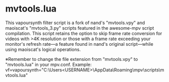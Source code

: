 # mvtools.lua
This vapoursynth filter script is a fork of nand's "mvtools.vpy" and maoiscat's "mvtools_3.py" scripts featured in the awesome-mpv script compilation. This script retains the option to skip frame rate conversion for videos with >4K resolution or those with a frame rate exceeding your monitor's refresh rate―a feature found in nand's original script―while using maoiscat's logical operations.

※Remember to change the file extension from "mvtools.vpy" to "mvtools.lua" in your mpv.conf.
Example: vf=vapoursynth="C:\Users\<USERNAME>\AppData\Roaming\mpv\scripts\mvtools.lua"
